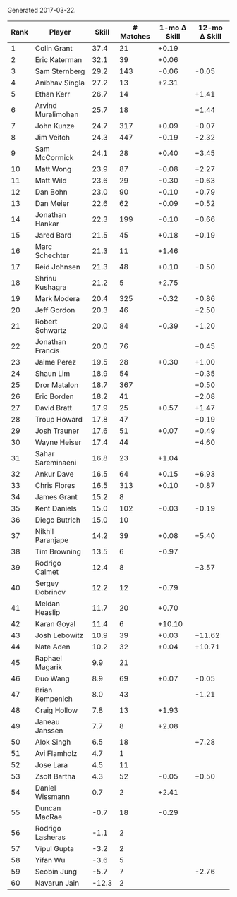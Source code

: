 Generated 2017-03-22.

| Rank | Player             | Skill | # Matches | 1-mo Δ Skill | 12-mo Δ Skill |
|------|--------------------|-------|-----------|--------------|---------------|
|    1 | Colin Grant        |  37.4 |        21 |        +0.19 |               |
|    2 | Eric Katerman      |  32.1 |        39 |        +0.06 |               |
|    3 | Sam Sternberg      |  29.2 |       143 |        -0.06 |         -0.05 |
|    4 | Anibhav Singla     |  27.2 |        13 |        +2.31 |               |
|    5 | Ethan Kerr         |  26.7 |        14 |              |         +1.41 |
|    6 | Arvind Muralimohan |  25.7 |        18 |              |         +1.44 |
|    7 | John Kunze         |  24.7 |       317 |        +0.09 |         -0.07 |
|    8 | Jim Veitch         |  24.3 |       447 |        -0.19 |         -2.32 |
|    9 | Sam McCormick      |  24.1 |        28 |        +0.40 |         +3.45 |
|   10 | Matt Wong          |  23.9 |        87 |        -0.08 |         +2.27 |
|   11 | Matt Wild          |  23.6 |        29 |        -0.30 |         +0.63 |
|   12 | Dan Bohn           |  23.0 |        90 |        -0.10 |         -0.79 |
|   13 | Dan Meier          |  22.6 |        62 |        -0.09 |         +0.52 |
|   14 | Jonathan Hankar    |  22.3 |       199 |        -0.10 |         +0.66 |
|   15 | Jared Bard         |  21.5 |        45 |        +0.18 |         +0.19 |
|   16 | Marc Schechter     |  21.3 |        11 |        +1.46 |               |
|   17 | Reid Johnsen       |  21.3 |        48 |        +0.10 |         -0.50 |
|   18 | Shrinu Kushagra    |  21.2 |         5 |        +2.75 |               |
|   19 | Mark Modera        |  20.4 |       325 |        -0.32 |         -0.86 |
|   20 | Jeff Gordon        |  20.3 |        46 |              |         +2.50 |
|   21 | Robert Schwartz    |  20.0 |        84 |        -0.39 |         -1.20 |
|   22 | Jonathan Francis   |  20.0 |        76 |              |         +0.45 |
|   23 | Jaime Perez        |  19.5 |        28 |        +0.30 |         +1.00 |
|   24 | Shaun Lim          |  18.9 |        54 |              |         +0.35 |
|   25 | Dror Matalon       |  18.7 |       367 |              |         +0.50 |
|   26 | Eric Borden        |  18.2 |        41 |              |         +2.08 |
|   27 | David Bratt        |  17.9 |        25 |        +0.57 |         +1.47 |
|   28 | Troup Howard       |  17.8 |        47 |              |         +0.19 |
|   29 | Josh Trauner       |  17.6 |        51 |        +0.07 |         +0.49 |
|   30 | Wayne Heiser       |  17.4 |        44 |              |         +4.60 |
|   31 | Sahar Sareminaeni  |  16.8 |        23 |        +1.04 |               |
|   32 | Ankur Dave         |  16.5 |        64 |        +0.15 |         +6.93 |
|   33 | Chris Flores       |  16.5 |       313 |        +0.10 |         -0.87 |
|   34 | James Grant        |  15.2 |         8 |              |               |
|   35 | Kent Daniels       |  15.0 |       102 |        -0.03 |         -0.19 |
|   36 | Diego Butrich      |  15.0 |        10 |              |               |
|   37 | Nikhil Paranjape   |  14.2 |        39 |        +0.08 |         +5.40 |
|   38 | Tim Browning       |  13.5 |         6 |        -0.97 |               |
|   39 | Rodrigo Calmet     |  12.4 |         8 |              |         +3.57 |
|   40 | Sergey Dobrinov    |  12.2 |        12 |        -0.79 |               |
|   41 | Meldan Heaslip     |  11.7 |        20 |        +0.70 |               |
|   42 | Karan Goyal        |  11.4 |         6 |       +10.10 |               |
|   43 | Josh Lebowitz      |  10.9 |        39 |        +0.03 |        +11.62 |
|   44 | Nate Aden          |  10.2 |        32 |        +0.04 |        +10.71 |
|   45 | Raphael Magarik    |   9.9 |        21 |              |               |
|   46 | Duo Wang           |   8.9 |        69 |        +0.07 |         -0.05 |
|   47 | Brian Kempenich    |   8.0 |        43 |              |         -1.21 |
|   48 | Craig Hollow       |   7.8 |        13 |        +1.93 |               |
|   49 | Janeau Janssen     |   7.7 |         8 |        +2.08 |               |
|   50 | Alok Singh         |   6.5 |        18 |              |         +7.28 |
|   51 | Avi Flamholz       |   4.7 |         1 |              |               |
|   52 | Jose Lara          |   4.5 |        11 |              |               |
|   53 | Zsolt Bartha       |   4.3 |        52 |        -0.05 |         +0.50 |
|   54 | Daniel Wissmann    |   0.7 |         2 |        +2.41 |               |
|   55 | Duncan MacRae      |  -0.7 |        18 |        -0.29 |               |
|   56 | Rodrigo Lasheras   |  -1.1 |         2 |              |               |
|   57 | Vipul Gupta        |  -3.2 |         2 |              |               |
|   58 | Yifan Wu           |  -3.6 |         5 |              |               |
|   59 | Seobin Jung        |  -5.7 |         7 |              |         -2.76 |
|   60 | Navarun Jain       | -12.3 |         2 |              |               |